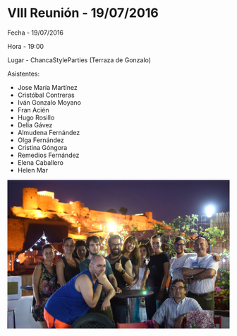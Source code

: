 # VIII Reunión - 19/07/2016

Fecha - 19/07/2016

Hora  - 19:00

Lugar - ChancaStyleParties (Terraza de Gonzalo)

Asistentes:
* Jose María Martínez
* Cristóbal Contreras
* Iván Gonzalo Moyano
* Fran Acién
* Hugo Rosillo
* Delia Gávez
* Almudena Fernández
* Olga Fernández
* Cristina Góngora
* Remedios Fernández
* Elena Caballero
* Helen Mar

![Asistentes VIII Reunión](DSC_0410.jpg)
